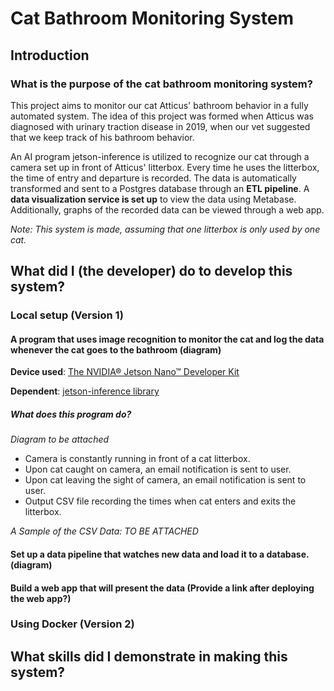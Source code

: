 
# Cat Bathroom Monitoring System
## Introduction
### What is the purpose of the cat bathroom monitoring system?
This project aims to monitor our cat Atticus' bathroom behavior in a fully automated system. The idea of this project was formed when Atticus was diagnosed with urinary traction disease in 2019, when our vet suggested that we keep track of his bathroom behavior.

An AI program jetson-inference is utilized to recognize our cat through a camera set up in front of Atticus' litterbox. Every time he uses the litterbox, the time of entry and departure is recorded. The data is automatically transformed and sent to a Postgres database through an **ETL pipeline**. A **data visualization service is set up** to view the data using Metabase. Additionally, graphs of the recorded data can be viewed through a web app.  

*Note: This system is made, assuming that one litterbox is only used by one cat.* 

## What did I (the developer) do to develop this system?
### Local setup (Version 1)

#### A program that uses image recognition to monitor the cat and log the data whenever the cat goes to the bathroom (diagram)
**Device used**: [The NVIDIA® Jetson Nano™ Developer Kit](https://developer.nvidia.com/embedded/learn/get-started-jetson-nano-devkit#write)

**Dependent**: [jetson-inference library](https://github.com/dusty-nv/jetson-inference)
##### What does this program do?
*Diagram to be attached*

- Camera is constantly running in front of a cat litterbox.
- Upon cat caught on camera, an email notification is sent to user.
- Upon cat leaving the sight of camera, an email notification is sent to user.
- Output CSV file recording the times when cat enters and exits the litterbox.

*A Sample of the CSV Data:*
*TO BE ATTACHED*
#### Set up a data pipeline that watches new data and load it to a database. (diagram)
#### Build a web app that will present the data (Provide a link after deploying the web app?)

### Using Docker (Version 2)
## What skills did I demonstrate in making this system? 
